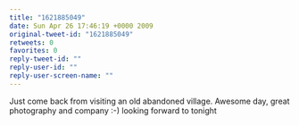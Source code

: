 ```yaml
---
title: "1621885049"
date: Sun Apr 26 17:46:19 +0000 2009
original-tweet-id: "1621885049"
retweets: 0
favorites: 0
reply-tweet-id: ""
reply-user-id: ""
reply-user-screen-name: ""
---
```

Just come back from visiting an old abandoned village. Awesome day, great photography and company :-) looking forward to tonight
